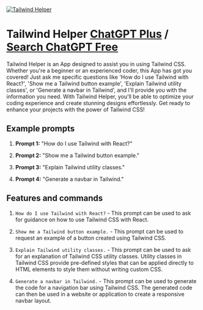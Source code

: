 
[![Tailwind Helper](https://files.oaiusercontent.com/file-nuTtZyRqRiJZc88xzHhjPKeq?se=2123-10-17T07%3A15%3A33Z&sp=r&sv=2021-08-06&sr=b&rscc=max-age%3D31536000%2C%20immutable&rscd=attachment%3B%20filename%3D87e06b95-1620-4447-9913-71009eb7eeea.png&sig=FIKnRm4bkjmE/prMrsqj646VWVnC0y0irm79624wY0k%3D)](https://chat.openai.com/g/g-ZBXcOuAqi-tailwind-helper)

# Tailwind Helper [ChatGPT Plus](https://chat.openai.com/g/g-ZBXcOuAqi-tailwind-helper) / [Search ChatGPT Free](https://gptcall.net/index.html#/?search=Tailwind%20Helper)

Tailwind Helper is an App designed to assist you in using Tailwind CSS. Whether you're a beginner or an experienced coder, this App has got you covered! Just ask me specific questions like 'How do I use Tailwind with React?', 'Show me a Tailwind button example', 'Explain Tailwind utility classes', or 'Generate a navbar in Tailwind', and I'll provide you with the information you need. With Tailwind Helper, you'll be able to optimize your coding experience and create stunning designs effortlessly. Get ready to enhance your projects with the power of Tailwind CSS!

## Example prompts

1. **Prompt 1:** "How do I use Tailwind with React?"

2. **Prompt 2:** "Show me a Tailwind button example."

3. **Prompt 3:** "Explain Tailwind utility classes."

4. **Prompt 4:** "Generate a navbar in Tailwind."

## Features and commands

1. `How do I use Tailwind with React?` - This prompt can be used to ask for guidance on how to use Tailwind CSS with React. 

2. `Show me a Tailwind button example.` - This prompt can be used to request an example of a button created using Tailwind CSS.

3. `Explain Tailwind utility classes.` - This prompt can be used to ask for an explanation of Tailwind CSS utility classes. Utility classes in Tailwind CSS provide pre-defined styles that can be applied directly to HTML elements to style them without writing custom CSS.

4. `Generate a navbar in Tailwind.` - This prompt can be used to generate the code for a navigation bar using Tailwind CSS. The generated code can then be used in a website or application to create a responsive navbar layout.


